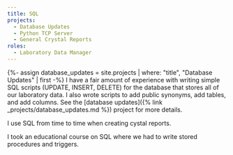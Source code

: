 ```yaml
---
title: SQL
projects:
  - Database Updates
  - Python TCP Server
  - General Crystal Reports
roles:
  - Laboratory Data Manager
---
```

{%- assign database_updates = site.projects | where: "title", "Database Updates" | first -%}
I have a fair amount of experience with writing 
simple SQL scripts (UPDATE, INSERT, DELETE) for 
the database that stores all of our laboratory data. I also
wrote scripts to add public synonyms, add tables, and add columns.
See the [database updates]({% link _projects/database_updates.md %}) project for more details.

I use SQL from time to time when creating cystal reports.

I took an educational course on SQL where we had to write stored 
procedures and triggers.